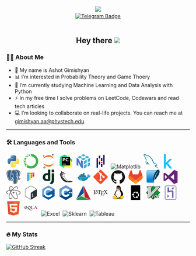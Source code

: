 <div id="header" align="center">
  <img src="https://media-exp1.licdn.com/dms/image/C4E12AQHhfpP2slLoXw/article-cover_image-shrink_600_2000/0/1578791251071?e=2147483647&v=beta&t=z0mDGgtn6FZAR_FAWN0lu2QP80ugvAfOnWcJ3acz7Rk" width="350"/>
</div>

<div id="badges" align="center">
  
  <!-- <a href="https://www.linkedin.com/jobs/">
    <img src="https://img.shields.io/badge/LinkedIn-white?style=for-the-badge&logo=linkedin&logoColor=blue" alt="LinkedIn Badge"/>
  </a>
  
  <a href="https://facebook.com/reimash">
    <img src="https://img.shields.io/badge/Facebook-white?style=for-the-badge&logo=facebook&logoColor=blue" alt="Facebook Badge"/>
  </a>
  
  <a href="https://vk.com/reimash">
    <img src="https://img.shields.io/badge/VK-white?style=for-the-badge&logo=vk&logoColor=blue" alt="VK Badge"/>
  </a> -->
  
  <a href="https://t.me/gimishyan/">
    <img src="https://img.shields.io/badge/Telegram-white?style=for-the-badge&logo=telegram&logoColor=blue" alt="Telegram Badge"/>
  </a>
  
  <div id="badges">
  <img src="https://komarev.com/ghpvc/?username=ashot-gimishyan&style=flat-square&color=brightgreen" alt=""/>
  </div>

  <h2>
  Hey there
  <img src="https://media.giphy.com/media/hvRJCLFzcasrR4ia7z/giphy.gif" width="30px"/>
  </h2>
  
</div>

### :man_technologist: About Me

- 👋 My name is Ashot Gimishyan
- 📊 I’m interested in Probability Theory and Game Thoery
- 🐍 I’m currently studying Machine Learning and Data Analysis with Python
- :zap: In my free time I solve problems on LeetCode, Codewars and read tech articles
- 💻 I’m looking to collaborate on real-life projects. You can reach me at gimishyan.aa@phystech.edu

---

### :hammer_and_wrench: Languages and Tools

<div>
  <img src="https://github.com/devicons/devicon/blob/master/icons/python/python-original.svg" title="Python" alt="Python" width="40" height="40"/>&nbsp;
  <img src="https://github.com/devicons/devicon/blob/master/icons/anaconda/anaconda-original.svg" title="Anaconda" alt="Anaconda" width="40" height="40"/>&nbsp;
  <img src="https://github.com/devicons/devicon/blob/master/icons/jupyter/jupyter-original.svg" title="Jupyter" alt="Jupyter" width="40" height="40"/>&nbsp;
  <img src="https://github.com/devicons/devicon/blob/master/icons/pycharm/pycharm-original.svg" title="PyCharm" alt="PyCharm" width="40" height="40"/>&nbsp;
  <img src="https://github.com/devicons/devicon/blob/master/icons/numpy/numpy-original.svg" title="Numpy" alt="Numpy" width="40" height="40"/>&nbsp;
  <img src="https://github.com/devicons/devicon/blob/master/icons/pandas/pandas-original.svg" title="Pandas" alt="Pandas" width="40" height="40"/>&nbsp;
  <img src="https://upload.wikimedia.org/wikipedia/commons/thumb/8/84/Matplotlib_icon.svg/1200px-Matplotlib_icon.svg.png" title="Matplotlib" alt="Matplotlib" width="40" height="40"/>&nbsp;
  <img src="https://github.com/devicons/devicon/blob/master/icons/mysql/mysql-original.svg" title="MySQL" alt="MySQL" width="40" height="40"/>&nbsp;
  <img src="https://github.com/devicons/devicon/blob/master/icons/kaggle/kaggle-original.svg" title="Kaggle" alt="Kaggle" width="40" height="40"/>&nbsp;
  <img src="https://github.com/devicons/devicon/blob/master/icons/postgresql/postgresql-original.svg" title="PostgreSQL" alt="PostgreSQL" width="40" height="40"/>&nbsp;
  <img src="https://github.com/devicons/devicon/blob/master/icons/pytest/pytest-original.svg" title="PyTest" alt="PyTest" width="40" height="40"/>&nbsp;
  <img src="https://github.com/devicons/devicon/blob/master/icons/django/django-plain.svg" title="Django" alt="Django" width="40" height="40"/>&nbsp;
  <img src="https://github.com/devicons/devicon/blob/master/icons/flask/flask-original.svg" title="Flask" alt="Flask" width="40" height="40"/>&nbsp;
  <img src="https://github.com/devicons/devicon/blob/master/icons/docker/docker-original.svg" title="Docker" alt="Docker" width="40" height="40"/>&nbsp;
  <img src="https://github.com/devicons/devicon/blob/master/icons/git/git-original.svg" title="Git" alt="Git" width="40" height="40"/>&nbsp;
  <img src="https://github.com/devicons/devicon/blob/master/icons/github/github-original.svg" title="GitHub" alt="GitHub" width="40" height="40"/>&nbsp;
  <img src="https://github.com/devicons/devicon/blob/master/icons/gitlab/gitlab-original.svg" title="GitLab" alt="GitLab" width="40" height="40"/>&nbsp;
  <img src="https://github.com/devicons/devicon/blob/master/icons/sqlite/sqlite-original.svg" title="SQLite" alt="SQLite" width="40" height="40"/>&nbsp;
  <img src="https://github.com/devicons/devicon/blob/master/icons/visualstudio/visualstudio-plain.svg" title="Visual Studio" alt="Visual Studio" width="40" height="40"/>&nbsp;
  <img src="https://github.com/devicons/devicon/blob/master/icons/atom/atom-original.svg" title="Atom" alt="Atom" width="40" height="40"/>&nbsp;
  <img src="https://github.com/devicons/devicon/blob/master/icons/bash/bash-original.svg" title="Bash" alt="Bash" width="40" height="40"/>&nbsp;
  <img src="https://github.com/devicons/devicon/blob/master/icons/c/c-original.svg" title="C" alt="C" width="40" height="40"/>&nbsp;
  <img src="https://github.com/devicons/devicon/blob/master/icons/cplusplus/cplusplus-original.svg" title="C++" alt="C++" width="40" height="40"/>&nbsp;
  <img src="https://github.com/devicons/devicon/blob/master/icons/cmake/cmake-original.svg" title="Cmake" alt="Cmake" width="40" height="40"/>&nbsp;
  <img src="https://github.com/devicons/devicon/blob/master/icons/latex/latex-original.svg" title="LaTex" alt="LaTex" width="40" height="40"/>&nbsp;
  <img src="https://github.com/devicons/devicon/blob/master/icons/linux/linux-original.svg" title="Linux" alt="Linux" width="40" height="40"/>&nbsp;
  <img src="https://github.com/devicons/devicon/blob/master/icons/ubuntu/ubuntu-plain.svg" title="Ubuntu" alt="Ubuntu" width="40" height="40"/>&nbsp;
  <img src="https://github.com/devicons/devicon/blob/master/icons/vim/vim-original.svg" title="Vim" alt="Vim" width="40" height="40"/>&nbsp;
  <img src="https://github.com/devicons/devicon/blob/master/icons/heroku/heroku-original.svg" title="Heroku" alt="Heroku" width="40" height="40"/>&nbsp;
  <img src="https://github.com/devicons/devicon/blob/master/icons/html5/html5-original.svg" title="HTML5" alt="HTML5" width="40" height="40"/>&nbsp;
  <img src="https://github.com/devicons/devicon/blob/master/icons/sqlalchemy/sqlalchemy-original.svg" title="SQLAlchemy" alt="SQLAlchemy" width="40" height="40"/>&nbsp;
   <img src="https://upload.wikimedia.org/wikipedia/commons/thumb/3/34/Microsoft_Office_Excel_%282019%E2%80%93present%29.svg/1200px-Microsoft_Office_Excel_%282019%E2%80%93present%29.svg.png" title="Excel" alt="Excel" width="40" height="40"/>&nbsp;
  <img src="https://upload.wikimedia.org/wikipedia/commons/thumb/0/05/Scikit_learn_logo_small.svg/1200px-Scikit_learn_logo_small.svg.png" title="Sklearn" alt="Sklearn" width="40" height="40"/>&nbsp;
  <img src="https://www.svgrepo.com/show/354428/tableau-icon.svg" title="Tableau" alt="Tableau" width="40" height="40"/>&nbsp;
</div>

---

### :fire: My Stats

[![GitHub Streak](https://streak-stats.demolab.com/?user=ashot-gimishyan)](https://git.io/streak-stats)


